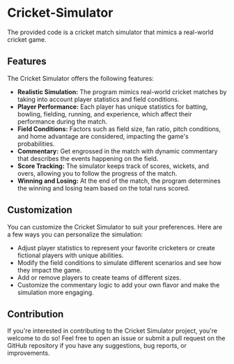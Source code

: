 # Cricket-Simulator
The provided code is a cricket match simulator that mimics a real-world cricket game. 

## Features

The Cricket Simulator offers the following features:

- **Realistic Simulation:** The program mimics real-world cricket matches by taking into account player statistics and field conditions.
- **Player Performance:** Each player has unique statistics for batting, bowling, fielding, running, and experience, which affect their performance during the match.
- **Field Conditions:** Factors such as field size, fan ratio, pitch conditions, and home advantage are considered, impacting the game's probabilities.
- **Commentary:** Get engrossed in the match with dynamic commentary that describes the events happening on the field.
- **Score Tracking:** The simulator keeps track of scores, wickets, and overs, allowing you to follow the progress of the match.
- **Winning and Losing:** At the end of the match, the program determines the winning and losing team based on the total runs scored.

## Customization

You can customize the Cricket Simulator to suit your preferences. Here are a few ways you can personalize the simulation:

- Adjust player statistics to represent your favorite cricketers or create fictional players with unique abilities.
- Modify the field conditions to simulate different scenarios and see how they impact the game.
- Add or remove players to create teams of different sizes.
- Customize the commentary logic to add your own flavor and make the simulation more engaging.

## Contribution

If you're interested in contributing to the Cricket Simulator project, you're welcome to do so! Feel free to open an issue or submit a pull request on the GitHub repository if you have any suggestions, bug reports, or improvements.

